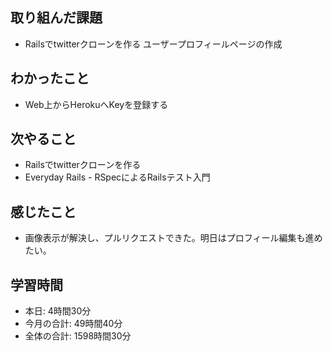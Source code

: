 ## 取り組んだ課題
- Railsでtwitterクローンを作る ユーザープロフィールページの作成
## わかったこと
- Web上からHerokuへKeyを登録する
## 次やること
- Railsでtwitterクローンを作る
- Everyday Rails - RSpecによるRailsテスト入門
## 感じたこと
- 画像表示が解決し、プルリクエストできた。明日はプロフィール編集も進めたい。
## 学習時間
- 本日: 4時間30分
- 今月の合計: 49時間40分
- 全体の合計: 1598時間30分
